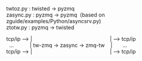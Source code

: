 twtoz.py : twisted&#160;->&#160;pyzmq<br>
zasync.py : pyzmq -> pyzmq &#160;(based on zguide/examples/Python/asyncsrv.py)<br>
ztotw.py : pyzmq&#160;->&#160;twisted<br>

tcp/ip&#160;-->&#160;|&#160;&#160;&#160;&#160;&#160;&#160;&#160;&#160;
            &#160;&#160;&#160;&#160;&#160;&#160;&#160;&#160;
            &#160;&#160;&#160;&#160;&#160;&#160;&#160;&#160;
            &#160;&#160;&#160;&#160;&#160;&#160;&#160;&#160;
            &#160;&#160;&#160;&#160;&#160;&#160;&#160;&#160;
            &#160;&#160;&#160;&#160;&#160;&#160;&#160;&#160;| --> tcp/ip<br>
&#160;&#160;...&#160;&#160;&#160;&#160;&#160;&#160;&#160;&#160;&#160;&#160;
|&#160;tw-zmq&#160;->&#160;zasync&#160;->&#160;zmq-tw&#160;&#160;&#160;
|&#160;&#160;&#160;&#160;&#160;&#160;&#160;...<br>
tcp/ip&#160;-->&#160;|&#160;&#160;&#160;&#160;&#160;&#160;&#160;&#160;
            &#160;&#160;&#160;&#160;&#160;&#160;&#160;&#160;
            &#160;&#160;&#160;&#160;&#160;&#160;&#160;&#160;
            &#160;&#160;&#160;&#160;&#160;&#160;&#160;&#160;
            &#160;&#160;&#160;&#160;&#160;&#160;&#160;&#160;
            &#160;&#160;&#160;&#160;&#160;&#160;&#160;&#160;| --> tcp/ip<br>
